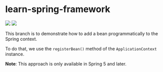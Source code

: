 # learn-spring-framework
![](https://img.shields.io/badge/Spring-v5.3.24-grey?style=flat-square&logo=spring&labelColor=green&logoColor=white)
![](https://img.shields.io/badge/License-MIT-grey?style=flat-square&logo=license&labelColor=blue&logoColor=white)

This branch is to demonstrate how to add a bean programmatically to the Spring context.

To do that, we use the `registerBean()` method of the `ApplicationContext` instance.

**Note**: This approach is only available in Spring 5 and later.